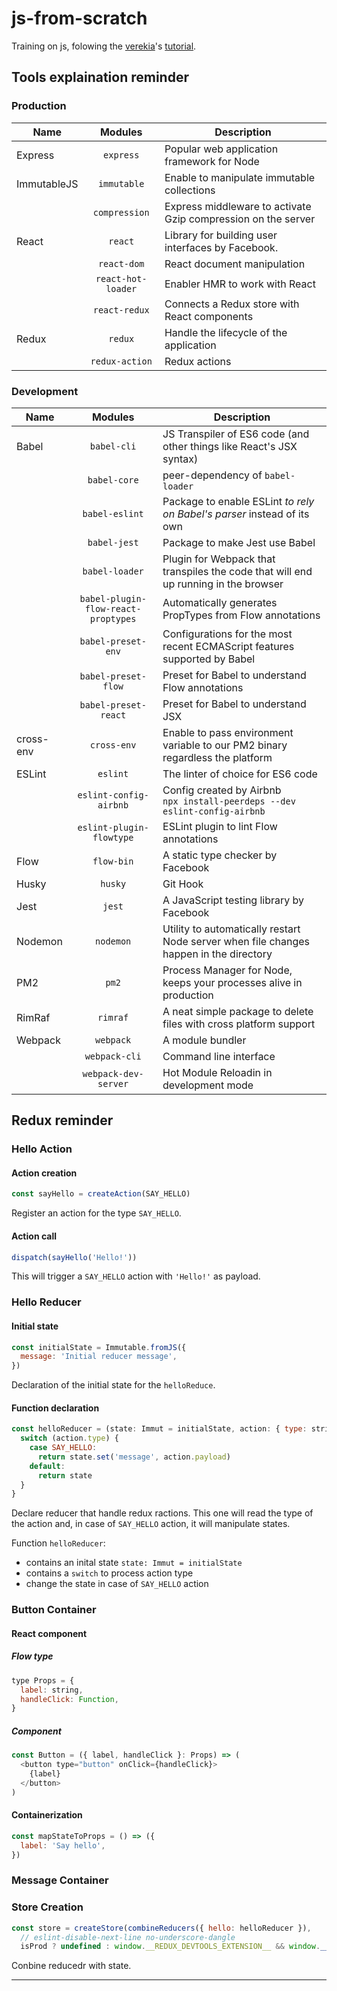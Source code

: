# js-from-scratch
Training on js, folowing the [verekia][]'s [tutorial][].

## Tools explaination reminder

### Production

|Name       |Modules           |Description
|-----------|:----------------:|-----------
|Express    |`express`         |Popular web application framework for Node
|ImmutableJS|`immutable`       |Enable to manipulate immutable collections
|           |`compression`     |Express middleware to activate Gzip compression on the server
|React      |`react`           |Library for building user interfaces by Facebook.
|           |`react-dom`       |React document manipulation
|           |`react-hot-loader`|Enabler HMR to work with React
|           |`react-redux`     |Connects a Redux store with React components
|Redux      |`redux`           |Handle the lifecycle of the application
|           |`redux-action`    |Redux actions

### Development

|Name     |Modules                            |Description
|---------|:---------------------------------:|-----------
|Babel    |`babel-cli`                        |JS Transpiler of ES6 code (and other things like React's JSX syntax)
|         |`babel-core`                       |peer-dependency of `babel-loader`
|         |`babel-eslint`                     |Package to enable ESLint *to rely on Babel's parser* instead of its own
|         |`babel-jest`                       |Package to make Jest use Babel
|         |`babel-loader`                     |Plugin for Webpack that transpiles the code that will end up running in the browser
|         |`babel-plugin-flow-react-proptypes`|Automatically generates PropTypes from Flow annotations
|         |`babel-preset-env`                 |Configurations for the most recent ECMAScript features supported by Babel
|         |`babel-preset-flow`                |Preset for Babel to understand Flow annotations
|         |`babel-preset-react`               |Preset for Babel to understand JSX
|cross-env|`cross-env`                        |Enable to pass environment variable to our PM2 binary regardless the platform
|ESLint   |`eslint`                           |The linter of choice for ES6 code
|         |`eslint-config-airbnb`             |Config created by Airbnb<br/>`npx install-peerdeps --dev eslint-config-airbnb`
|         |`eslint-plugin-flowtype`           |ESLint plugin to lint Flow annotations
|Flow     |`flow-bin`                         |A static type checker by Facebook
|Husky    |`husky`                            |Git Hook
|Jest     |`jest`                             |A JavaScript testing library by Facebook
|Nodemon  |`nodemon`                          |Utility to automatically restart Node server when file changes happen in the directory|
|PM2      |`pm2`                              |Process Manager for Node, keeps your processes alive in production
|RimRaf   |`rimraf`                           |A neat simple package to delete files with cross platform support
|Webpack  |`webpack`                          |A module bundler
|         |`webpack-cli`                      |Command line interface
|         |`webpack-dev-server`               |Hot Module Reloadin in development mode

## Redux reminder

### Hello Action

#### Action creation

```JavaScript
const sayHello = createAction(SAY_HELLO)
```

Register an action for the type `SAY_HELLO`.

#### Action call

```JavaScript
dispatch(sayHello('Hello!'))
```

This will trigger a `SAY_HELLO` action with `'Hello!'` as payload.

### Hello Reducer

#### Initial state

```JavaScript
const initialState = Immutable.fromJS({
  message: 'Initial reducer message',
})
```

Declaration of the initial state for the `helloReduce`.

#### Function declaration

```JavaScript
const helloReducer = (state: Immut = initialState, action: { type: string, payload: any }) => {
  switch (action.type) {
    case SAY_HELLO:
      return state.set('message', action.payload)
    default:
      return state
  }
}
```

Declare reducer that handle redux ractions. This one will read the type of the action and, in case of `SAY_HELLO` action, it will manipulate states.

Function `helloReducer`:
- contains an inital state `state: Immut = initialState`
- contains a `switch` to process action type
- change the state in case of `SAY_HELLO` action

### Button Container

#### React component

##### Flow type

```JavaScript
type Props = {
  label: string,
  handleClick: Function,
}
```

##### Component

```JavaScript
const Button = ({ label, handleClick }: Props) => (
  <button type="button" onClick={handleClick}>
    {label}
  </button>
)
```

#### Containerization

```JavaScript
const mapStateToProps = () => ({
  label: 'Say hello',
})
```

### Message Container

### Store Creation

```JavaScript
const store = createStore(combineReducers({ hello: helloReducer }),
  // eslint-disable-next-line no-underscore-dangle
  isProd ? undefined : window.__REDUX_DEVTOOLS_EXTENSION__ && window.__REDUX_DEVTOOLS_EXTENSION__())
```

Conbine reducedr with state.

---------------------------------------------------------

[verekia]:  https://github.com/verekia "Verakia GitHub page"
[tutorial]: https://github.com/verekia/js-stack-from-scratch/#javascript-stack-from-scratch "JavaScript Stack from Scratch"
